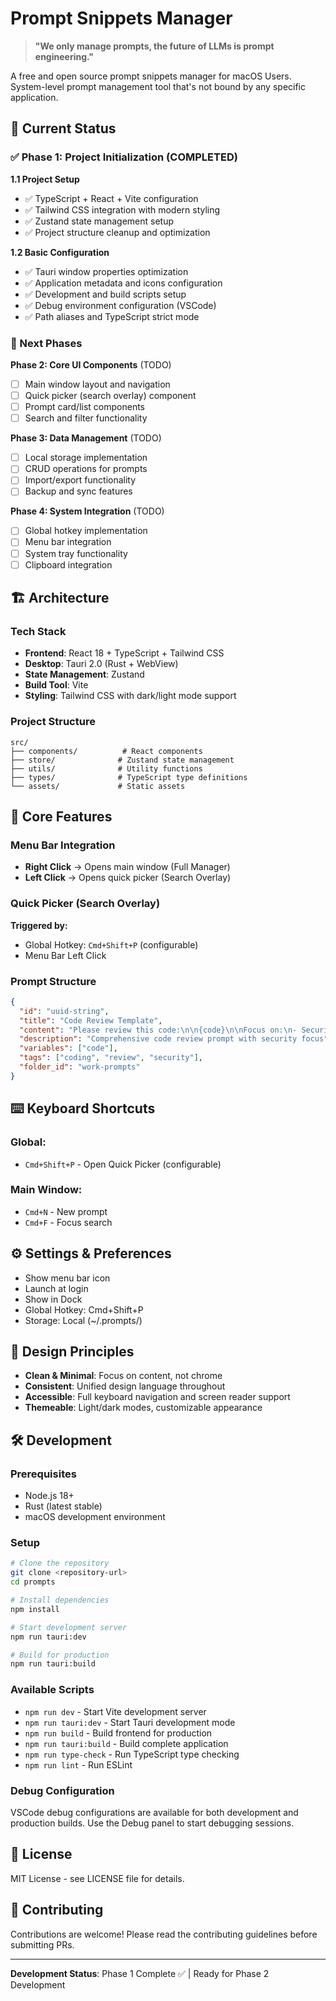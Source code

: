 # Prompt Snippets Manager

> **"We only manage prompts, the future of LLMs is prompt engineering."**

A free and open source prompt snippets manager for macOS Users. System-level prompt management tool that's not bound by any specific application.

## 🚀 Current Status

### ✅ Phase 1: Project Initialization (COMPLETED)

**1.1 Project Setup**
- ✅ TypeScript + React + Vite configuration
- ✅ Tailwind CSS integration with modern styling
- ✅ Zustand state management setup
- ✅ Project structure cleanup and optimization

**1.2 Basic Configuration**
- ✅ Tauri window properties optimization
- ✅ Application metadata and icons configuration
- ✅ Development and build scripts setup
- ✅ Debug environment configuration (VSCode)
- ✅ Path aliases and TypeScript strict mode

### 🔄 Next Phases

**Phase 2: Core UI Components** (TODO)
- [ ] Main window layout and navigation
- [ ] Quick picker (search overlay) component
- [ ] Prompt card/list components
- [ ] Search and filter functionality

**Phase 3: Data Management** (TODO)
- [ ] Local storage implementation
- [ ] CRUD operations for prompts
- [ ] Import/export functionality
- [ ] Backup and sync features

**Phase 4: System Integration** (TODO)
- [ ] Global hotkey implementation
- [ ] Menu bar integration
- [ ] System tray functionality
- [ ] Clipboard integration

## 🏗️ Architecture

### Tech Stack
- **Frontend**: React 18 + TypeScript + Tailwind CSS
- **Desktop**: Tauri 2.0 (Rust + WebView)
- **State Management**: Zustand
- **Build Tool**: Vite
- **Styling**: Tailwind CSS with dark/light mode support

### Project Structure
```
src/
├── components/          # React components
├── store/              # Zustand state management
├── utils/              # Utility functions
├── types/              # TypeScript type definitions
└── assets/             # Static assets
```

## 🎯 Core Features

### Menu Bar Integration
- **Right Click** → Opens main window (Full Manager)
- **Left Click** → Opens quick picker (Search Overlay)

### Quick Picker (Search Overlay)
**Triggered by:**
- Global Hotkey: `Cmd+Shift+P` (configurable)
- Menu Bar Left Click

### Prompt Structure
```json
{
  "id": "uuid-string",
  "title": "Code Review Template",
  "content": "Please review this code:\n\n{code}\n\nFocus on:\n- Security\n- Performance\n- Best practices",
  "description": "Comprehensive code review prompt with security focus",
  "variables": ["code"],
  "tags": ["coding", "review", "security"],
  "folder_id": "work-prompts"
}
```

## ⌨️ Keyboard Shortcuts

### Global:
- `Cmd+Shift+P` - Open Quick Picker (configurable)

### Main Window:
- `Cmd+N` - New prompt
- `Cmd+F` - Focus search

## ⚙️ Settings & Preferences

- Show menu bar icon
- Launch at login
- Show in Dock
- Global Hotkey: Cmd+Shift+P
- Storage: Local (~/.prompts/)

## 🎨 Design Principles

- **Clean & Minimal**: Focus on content, not chrome
- **Consistent**: Unified design language throughout
- **Accessible**: Full keyboard navigation and screen reader support
- **Themeable**: Light/dark modes, customizable appearance

## 🛠️ Development

### Prerequisites
- Node.js 18+
- Rust (latest stable)
- macOS development environment

### Setup
```bash
# Clone the repository
git clone <repository-url>
cd prompts

# Install dependencies
npm install

# Start development server
npm run tauri:dev

# Build for production
npm run tauri:build
```

### Available Scripts
- `npm run dev` - Start Vite development server
- `npm run tauri:dev` - Start Tauri development mode
- `npm run build` - Build frontend for production
- `npm run tauri:build` - Build complete application
- `npm run type-check` - Run TypeScript type checking
- `npm run lint` - Run ESLint

### Debug Configuration
VSCode debug configurations are available for both development and production builds. Use the Debug panel to start debugging sessions.

## 📝 License

MIT License - see LICENSE file for details.

## 🤝 Contributing

Contributions are welcome! Please read the contributing guidelines before submitting PRs.

---

**Development Status**: Phase 1 Complete ✅ | Ready for Phase 2 Development
